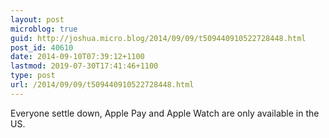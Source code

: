 ```yaml
---
layout: post
microblog: true
guid: http://joshua.micro.blog/2014/09/09/t509440910522728448.html
post_id: 40610
date: 2014-09-10T07:39:12+1100
lastmod: 2019-07-30T17:41:46+1100
type: post
url: /2014/09/09/t509440910522728448.html
---
```

Everyone settle down, Apple Pay and Apple Watch are only available in the US.
